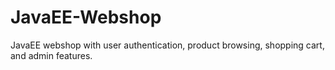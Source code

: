 # JavaEE-Webshop
JavaEE webshop with user authentication, product browsing, shopping cart, and admin features. 
